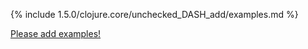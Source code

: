 {% include 1.5.0/clojure.core/unchecked_DASH_add/examples.md %}

[Please add examples!](https://github.com/arrdem/grimoire/edit/master/_includes/1.6.0/clojure.core/unchecked_DASH_add/examples.md)
